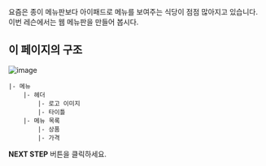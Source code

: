 요즘은 종이 메뉴판보다 아이패드로 메뉴를 보여주는 식당이 점점 많아지고 있습니다. 이번 레슨에서는 웹 메뉴판을 만들어 봅시다.

## **이 페이지의 구조**

![image](https://res.cloudinary.com/dyiqg9qhi/image/upload/v1532609841/wire/img-wire-04.jpg)

```
|- 메뉴
    |- 헤더
        |- 로고 이미지
        |- 타이틀
    |- 메뉴 목록
        |- 상품
        |- 가격
```



**NEXT STEP** 버튼을 클릭하세요.

